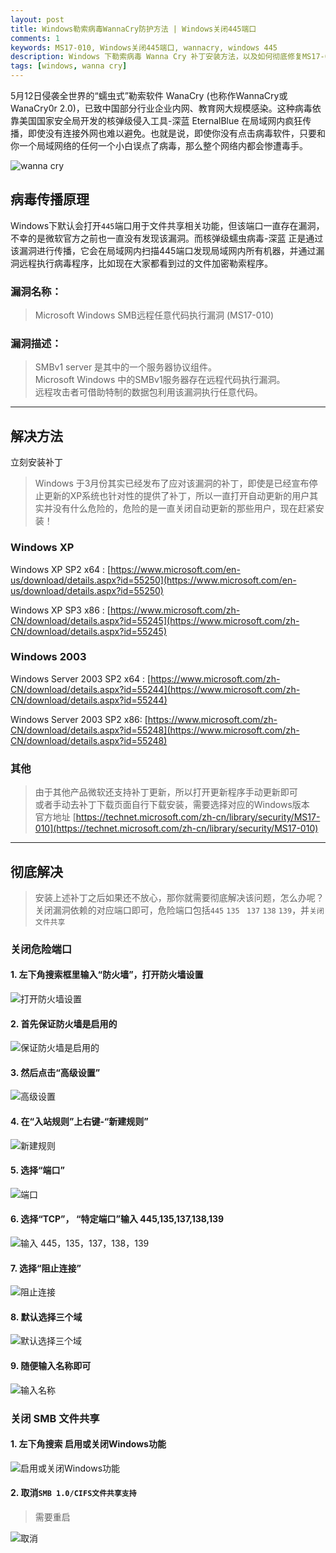 ```yaml
---
layout: post
title: Windows勒索病毒WannaCry防护方法 | Windows关闭445端口
comments: 1
keywords: MS17-010, Windows关闭445端口, wannacry, windows 445
description: Windows 下勒索病毒 Wanna Cry 补丁安装方法，以及如何彻底修复MS17-010漏洞，并关闭危险445端口
tags: [windows, wanna cry]
---
```


5月12日侵袭全世界的“蠕虫式”勒索软件 WanaCry (也称作WannaCry或WanaCry0r 2.0)，已致中国部分行业企业内网、教育网大规模感染。这种病毒依靠美国国家安全局开发的核弹级侵入工具-深蓝  EternalBlue 在局域网内疯狂传播，即使没有连接外网也难以避免。也就是说，即使你没有点击病毒软件，只要和你一个局域网络的任何一个小白误点了病毒，那么整个网络内都会惨遭毒手。


![wanna cry](https://sinaimg.qii404.me/large/71405cably1ffn983v4hfj20dc0a0ab9.jpg)
<!-- ![haha](https://sinaimg.qii404.me/mw690/71405cably1ffjv7ta1rbj20m80l0jth.jpg){:style="width:40%"} -->

## 病毒传播原理

Windows下默认会打开`445`端口用于文件共享相关功能，但该端口一直存在漏洞，不幸的是微软官方之前也一直没有发现该漏洞。而核弹级蠕虫病毒-深蓝 正是通过该漏洞进行传播，它会在局域网内扫描445端口发现局域网内所有机器，并通过漏洞远程执行病毒程序，比如现在大家都看到过的文件加密勒索程序。

### 漏洞名称：

> Microsoft Windows SMB远程任意代码执行漏洞 (MS17-010)

### 漏洞描述：

> SMBv1 server 是其中的一个服务器协议组件。
<br>Microsoft Windows 中的SMBv1服务器存在远程代码执行漏洞。
<br>远程攻击者可借助特制的数据包利用该漏洞执行任意代码。
<!-- <br>以下版本受到影响：Microsoft Windows Vista SP2，Windows Server 2008 SP2和R2 SP1，Windows 7 SP1，Windows 8.1，Windows Server 2012 Gold和R2，Windows RT 8.1，Windows 10 Gold，1511和1607，Windows Server 2016。 -->

----

## 解决方法

立刻安装补丁

> Windows 于3月份其实已经发布了应对该漏洞的补丁，即使是已经宣布停止更新的XP系统也针对性的提供了补丁，所以一直打开自动更新的用户其实并没有什么危险的，危险的是一直关闭自动更新的那些用户，现在赶紧安装！

### Windows XP

Windows XP SP2 x64 :  [https://www.microsoft.com/en-us/download/details.aspx?id=55250](https://www.microsoft.com/en-us/download/details.aspx?id=55250)

Windows XP SP3 x86 : [https://www.microsoft.com/zh-CN/download/details.aspx?id=55245](https://www.microsoft.com/zh-CN/download/details.aspx?id=55245)

### Windows 2003

Windows Server 2003 SP2 x64 : [https://www.microsoft.com/zh-CN/download/details.aspx?id=55244](https://www.microsoft.com/zh-CN/download/details.aspx?id=55244)

Windows Server 2003 SP2 x86: [https://www.microsoft.com/zh-CN/download/details.aspx?id=55248](https://www.microsoft.com/zh-CN/download/details.aspx?id=55248)

### 其他

> 由于其他产品微软还支持补丁更新，所以打开更新程序手动更新即可
<br>或者手动去补丁下载页面自行下载安装，需要选择对应的Windows版本
<br>官方地址 [https://technet.microsoft.com/zh-cn/library/security/MS17-010](https://technet.microsoft.com/zh-cn/library/security/MS17-010)

------

## 彻底解决

> 安装上述补丁之后如果还不放心，那你就需要彻底解决该问题，怎么办呢？关闭漏洞依赖的对应端口即可，危险端口包括`445` `135 ` `137` `138` `139`，并`关闭文件共享`

### 关闭危险端口

#### 1. 左下角搜索框里输入“防火墙”，打开防火墙设置
![打开防火墙设置](https://sinaimg.qii404.me/large/71405cably1ffnjpzedkej20ar0hejrn.jpg)

#### 2. 首先保证防火墙是启用的
![保证防火墙是启用的](https://sinaimg.qii404.me/large/71405cably1ffnjwb2toej20nm0b7dgv.jpg)

#### 3. 然后点击“高级设置”
![高级设置](https://sinaimg.qii404.me/large/71405cably1ffnjwb2xrmj20mp0c33zj.jpg)

#### 4. 在“入站规则”上右键-“新建规则”
![新建规则](https://sinaimg.qii404.me/large/71405cably1ffnjen5w4hj20lq0gfjsr.jpg)

#### 5. 选择“端口”
![端口](https://sinaimg.qii404.me/large/71405cably1ffnjzswowzj20jr0etq31.jpg)

#### 6. 选择“TCP”， “特定端口”输入 445,135,137,138,139
![输入 445，135，137，138，139](https://sinaimg.qii404.me/large/71405cably1ffnk1go28ej20jo0eu74e.jpg)

#### 7. 选择“阻止连接”
![阻止连接](https://sinaimg.qii404.me/large/71405cably1ffnjemyoa1j20k80f6glx.jpg)

#### 8. 默认选择三个域
![默认选择三个域](https://sinaimg.qii404.me/large/71405cably1ffnjemypkvj20k80f6dg2.jpg)

#### 9. 随便输入名称即可
![输入名称](https://sinaimg.qii404.me/large/71405cably1ffnjen1qbdj20k80f6t8u.jpg)

### 关闭 SMB 文件共享

#### 1. 左下角搜索 启用或关闭Windows功能
![启用或关闭Windows功能](https://sinaimg.qii404.me/large/71405cably1ffnk32vydwj20ap0haglz.jpg)

#### 2. 取消`SMB 1.0/CIFS文件共享支持`
> 需要重启

![取消](https://sinaimg.qii404.me/large/71405cably1ffnjen2zrmj20bx0btwf5.jpg)
